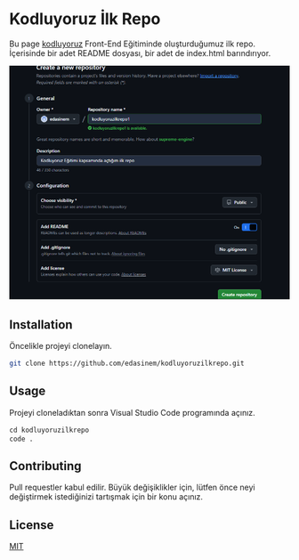 # Kodluyoruz İlk Repo
Bu page [kodluyoruz](https://www.kodluyoruz.org/) Front-End Eğitiminde oluşturduğumuz ilk repo. İçerisinde bir adet README dosyası, bir adet de index.html barındırıyor.

![github](image/kodluyoruzilkrepo.png)

## Installation
Öncelikle projeyi clonelayın.

```bash
git clone https://github.com/edasinem/kodluyoruzilkrepo.git
```

## Usage
Projeyi cloneladıktan sonra Visual Studio Code programında açınız.

```linux
cd kodluyoruzilkrepo
code .
```

## Contributing
Pull requestler kabul edilir. Büyük değişiklikler için, lütfen önce neyi değiştirmek istediğinizi tartışmak için bir konu açınız.

## License
[MIT](https://choosealicense.com/licenses/mit/)